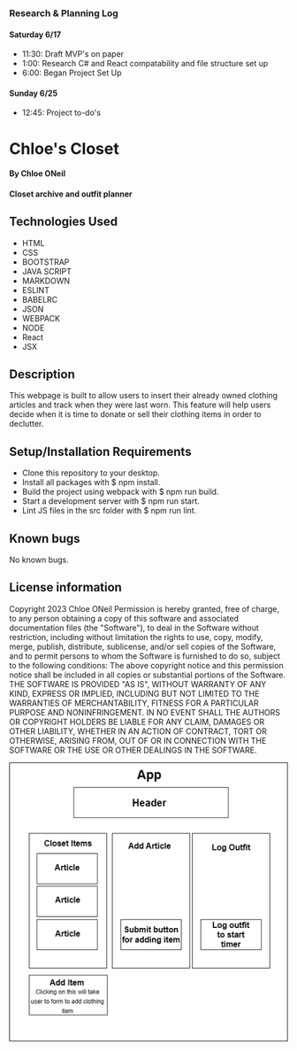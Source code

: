 ### Research & Planning Log
#### Saturday 6/17
* 11:30: Draft MVP's on paper
* 1:00: Research C# and React compatability and file structure set up
* 6:00: Began Project Set Up
#### Sunday 6/25
* 12:45: Project to-do's


# Chloe's Closet

#### By Chloe ONeil

#### Closet archive and outfit planner

## Technologies Used
- HTML
- CSS
- BOOTSTRAP
- JAVA SCRIPT
- MARKDOWN
- ESLINT
- BABELRC
- JSON
- WEBPACK
- NODE
- React
- JSX

## Description
This webpage is built to allow users to insert their already owned clothing articles and track when they were last worn. This feature will help users decide when it is time to donate or sell their clothing items in order to declutter. 

## Setup/Installation Requirements
- Clone this repository to your desktop.
- Install all packages with $ npm install.
- Build the project using webpack with $ npm run build.
- Start a development server with $ npm run start.
- Lint JS files in the src folder with $ npm run lint.


## Known bugs

No known bugs.

## License information
Copyright 2023 Chloe ONeil
Permission is hereby granted, free of charge, to any person obtaining a copy of this software and associated documentation files (the "Software"), to deal in the Software without restriction, including without limitation the rights to use, copy, modify, merge, publish, distribute, sublicense, and/or sell copies of the Software, and to permit persons to whom the Software is furnished to do so, subject to the following conditions:
The above copyright notice and this permission notice shall be included in all copies or substantial portions of the Software.
THE SOFTWARE IS PROVIDED "AS IS", WITHOUT WARRANTY OF ANY KIND, EXPRESS OR IMPLIED, INCLUDING BUT NOT LIMITED TO THE WARRANTIES OF MERCHANTABILITY, FITNESS FOR A PARTICULAR PURPOSE AND NONINFRINGEMENT. IN NO EVENT SHALL THE AUTHORS OR COPYRIGHT HOLDERS BE LIABLE FOR ANY CLAIM, DAMAGES OR OTHER LIABILITY, WHETHER IN AN ACTION OF CONTRACT, TORT OR OTHERWISE, ARISING FROM, OUT OF OR IN CONNECTION WITH THE SOFTWARE OR THE USE OR OTHER DEALINGS IN THE SOFTWARE.

![image](https://github.com/chlobear8/chloes-closet/blob/main/Capstone.drawio.png)



